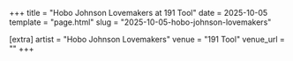+++
title = "Hobo Johnson Lovemakers at 191 Tool"
date = 2025-10-05
template = "page.html"
slug = "2025-10-05-hobo-johnson-lovemakers"

[extra]
artist = "Hobo Johnson Lovemakers"
venue = "191 Tool"
venue_url = ""
+++
